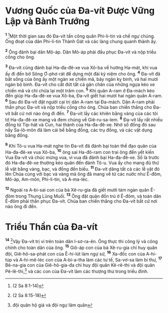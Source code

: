 # Vương Quốc của Ða-vít Ðược Vững Lập và Bành Trướng

<sup><b>1</b></sup> [^1@-c5b439e2-85e5-40f5-8d9a-737433e5ad85]Một thời gian sau đó Ða-vít tấn công quân Phi-li-tin và chế ngự chúng. Ông đoạt của dân Phi-li-tin Thành Gát và các làng chung quanh thành ấy.

<sup><b>2</b></sup> Ông đánh bại dân Mô-áp. Dân Mô-áp phải đầu phục Ða-vít và nộp triều cống cho ông.

<sup><b>3</b></sup> Ða-vít cũng đánh bại Ha-đa-đê-xe vua Xô-ba về hướng Ha-mát, khi vua ấy đi đến bờ Sông Ơ-phơ-rát để dựng một đài kỷ niệm cho ông. <sup><b>4</b></sup> Ða-vít đã bắt sống của ông ấy một ngàn xe chiến mã, bảy ngàn kỵ binh, và hai mươi ngàn bộ binh. Ða-vít cho cắt đứt tất cả gân chân của những ngựa kéo xe chiến mã và chỉ chừa lại một trăm con. <sup><b>5</b></sup> Khi quân A-ram ở Ða-mách kéo đến giúp Ha-đa-đê-xe vua Xô-ba, Ða-vít giết hai mươi hai ngàn quân A-ram. <sup><b>6</b></sup> Sau đó Ða-vít đặt người cai trị dân A-ram tại Ða-mách. Dân A-ram phải thần phục Ða-vít và nộp triều cống cho ông. Chúa ban chiến thắng cho Ða-vít bất cứ nơi nào ông đi đến. <sup><b>7</b></sup> Ða-vít lấy các khiên bằng vàng của các tôi tớ Ha-đa-đê-xe mang và đem chúng về Giê-ru-sa-lem. <sup><b>8</b></sup> Ða-vít lấy rất nhiều đồng từ Típ-hát và Cun, hai thành của Ha-đa-đê-xe. Nhờ số đồng đó sau nầy Sa-lô-môn đã làm cái bể bằng đồng, các trụ đồng, và các vật dụng bằng đồng.

<sup><b>9</b></sup> Khi Tô-u vua Ha-mát nghe tin Ða-vít đã đánh bại toàn thể đạo quân của Ha-đa-đê-xe vua Xô-ba, <sup><b>10</b></sup> ông sai Ha-đô-ram con trai ông đến yết kiến Vua Ða-vít và chúc mừng vua, vì vua đã đánh bại Ha-đa-đê-xe. Số là trước đó Ha-đa-đê-xe thường kéo quân đến đánh Tô-u. Vua ấy cho mang đủ thứ lễ vật bằng vàng, bạc, và đồng đến biếu. <sup><b>11</b></sup> Ða-vít dâng tất cả các lễ vật đó lên Chúa cùng với bạc và vàng mà ông đã mang về từ các nước như Ê-đôm, Mô-áp, Am-môn, Phi-li-tin, và A-ma-léc.

<sup><b>12</b></sup> Ngoài ra A-bi-sai con của bà Xê-ru-gia đã giết mười tám ngàn quân Ê-đôm trong Thung Lũng Muối. <sup><b>13</b></sup> Ông đặt quân đồn trú ở Ê-đôm, và toàn dân Ê-đôm phải thần phục Ða-vít. Chúa ban chiến thắng cho Ða-vít bất cứ nơi nào ông đi đến.

# Triều Thần của Ða-vít

<sup><b>14</b></sup> [^2@-c5b439e2-85e5-40f5-8d9a-737433e5ad85]Vậy Ða-vít trị vì trên toàn dân I-sơ-ra-ên. Ông thực thi công lý và công chính cho toàn dân của ông. <sup><b>15</b></sup> Giô-áp con của bà Xê-ru-gia chỉ huy quân đội, Giê-hô-sa-phát con của Ê-hi-lút làm ngự sử, <sup><b>16</b></sup> Xa-đốc con của A-hi-túp và A-hi-mê-léc con của A-bi-a-tha làm các tư tế, Sa-vơ-sa làm bí thư, <sup><b>17</b></sup> Bê-na-gia con của Giê-hô-gia-đa chỉ huy đội quân Kê-rê-thi và đội quân Pê-lê-thi,[^1-c5b439e2-85e5-40f5-8d9a-737433e5ad85] và các con của Ða-vít làm các thượng thư trong triều đình.

[^1-c5b439e2-85e5-40f5-8d9a-737433e5ad85]: đội quân hộ giá và đội ngự lâm quân

[^1@-c5b439e2-85e5-40f5-8d9a-737433e5ad85]: (2 Sa 8:1-14)

[^2@-c5b439e2-85e5-40f5-8d9a-737433e5ad85]: (2 Sa 8:15-18)
